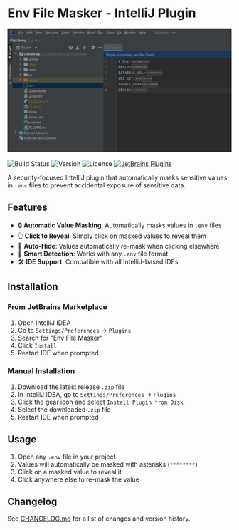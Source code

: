 # Env File Masker - IntelliJ Plugin

![ss](img/ss.png)


![Build Status](https://img.shields.io/badge/build-passing-brightgreen)
![Version](https://img.shields.io/badge/version-1.0.2-blue)
![License](https://img.shields.io/badge/license-MIT-green)
[![JetBrains Plugins](https://img.shields.io/jetbrains/plugin/d/25857-env-file-masker.svg)](https://plugins.jetbrains.com/plugin/25857-env-file-masker)


A security-focused IntelliJ plugin that automatically masks sensitive values in `.env` files to prevent accidental exposure of sensitive data.

## Features

- 🔒 **Automatic Value Masking**: Automatically masks values in `.env` files
- 👆 **Click to Reveal**: Simply click on masked values to reveal them
- 🔄 **Auto-Hide**: Values automatically re-mask when clicking elsewhere
- 🎯 **Smart Detection**: Works with any `.env` file format
- 🛠 **IDE Support**: Compatible with all IntelliJ-based IDEs

## Installation

### From JetBrains Marketplace
1. Open IntelliJ IDEA
2. Go to `Settings/Preferences` → `Plugins`
3. Search for "Env File Masker"
4. Click `Install`
5. Restart IDE when prompted

### Manual Installation
1. Download the latest release `.zip` file
2. In IntelliJ IDEA, go to `Settings/Preferences` → `Plugins`
3. Click the gear icon and select `Install Plugin from Disk`
4. Select the downloaded `.zip` file
5. Restart IDE when prompted

## Usage

1. Open any `.env` file in your project
2. Values will automatically be masked with asterisks (`********`)
3. Click on a masked value to reveal it
4. Click anywhere else to re-mask the value

## Changelog

See [CHANGELOG.md](CHANGELOG.md) for a list of changes and version history.


